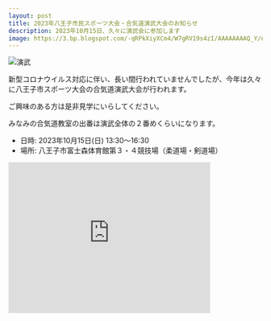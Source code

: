 ```yaml
---
layout: post
title: 2023年八王子市民スポーツ大会・合気道演武大会のお知らせ
description: 2023年10月15日、久々に演武会に参加します
image: https://3.bp.blogspot.com/-qRPkXiyXCm4/W7gRV19s4zI/AAAAAAAAQ_Y/neZxsUkIA4ILf2p5_rF-70doelp--0kKwCLcBGAs/s640/IMG_Gothic_20181006_103259_processed.jpg
---
```

![演武](https://3.bp.blogspot.com/-qRPkXiyXCm4/W7gRV19s4zI/AAAAAAAAQ_Y/neZxsUkIA4ILf2p5_rF-70doelp--0kKwCLcBGAs/s640/IMG_Gothic_20181006_103259_processed.jpg)

新型コロナウイルス対応に伴い、長い間行われていませんでしたが、今年は久々に八王子市スポーツ大会の合気道演武大会が行われます。

ご興味のある方は是非見学にいらしてください。

みなみの合気道教室の出番は演武全体の２番めくらいになります。

- 日時: 2023年10月15日(日) 13:30〜16:30
- 場所: 八王子市富士森体育館第３・４競技場（柔道場・剣道場）

<iframe allowfullscreen="" frameborder="0" height="300" src="https://www.google.com/maps/embed?pb=!1m14!1m8!1m3!1d12968.32366388748!2d139.322603!3d35.650378!3m2!1i1024!2i768!4f13.1!3m3!1m2!1s0x0%3A0x5bd980fb9a1b2ccc!2z5a-M5aOr5qOu5L2T6IKy6aSo!5e0!3m2!1sja!2sjp!4v1504334429023" style="border-style: initial; border-width: 0px;" width="400"></iframe>
